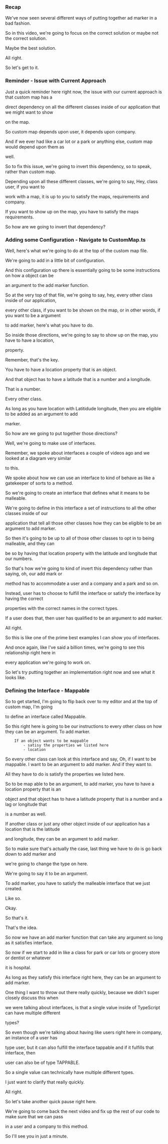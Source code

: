 ### Recap

We've now seen several different ways of putting together ad marker in a bad fashion.

So in this video, we're going to focus on the correct solution or maybe not the correct solution.

Maybe the best solution.

All right.

So let's get to it.

### Reminder - Issue with Current Approach

Just a quick reminder here right now, the issue with our current approach is that custom map has a

direct dependency on all the different classes inside of our application that we might want to show

on the map.

So custom map depends upon user, it depends upon company.

And if we ever had like a car lot or a park or anything else, custom map would depend upon them as

well.

So to fix this issue, we're going to invert this dependency, so to speak, rather than custom map.

Depending upon all these different classes, we're going to say, Hey, class user, if you want to

work with a map, it is up to you to satisfy the maps, requirements and company.

If you want to show up on the map, you have to satisfy the maps requirements.

So how are we going to invert that dependency?

### Adding some Configuration - Navigate to CustomMap.ts

Well, here's what we're going to do at the top of the custom map file.

We're going to add in a little bit of configuration.

And this configuration up there is essentially going to be some instructions on how a object can be

an argument to the add marker function.

So at the very top of that file, we're going to say, hey, every other class inside of our application,

every other class, if you want to be shown on the map, or in other words, if you want to be a argument

to add marker, here's what you have to do.

So inside those directions, we're going to say to show up on the map, you have to have a location,

property.

Remember, that's the key.

You have to have a location property that is an object.

And that object has to have a latitude that is a number and a longitude.

That is a number.

Every other class.

As long as you have location with Latitidude longitude, then you are eligible to be added as an argument to add

marker.

So how are we going to put together those directions?

Well, we're going to make use of interfaces.

Remember, we spoke about interfaces a couple of videos ago and we looked at a diagram very similar

to this.

We spoke about how we can use an interface to kind of behave as like a gatekeeper of sorts to a method.

So we're going to create an interface that defines what it means to be malleable.

We're going to define in this interface a set of instructions to all the other classes inside of our

application that tell all those other classes how they can be eligible to be an argument to add marker.

So then it's going to be up to all of those other classes to opt in to being malleable, and they can

be so by having that location property with the latitude and longitude that our numbers.

So that's how we're going to kind of invert this dependency rather than saying, oh, our add mark or

method has to accommodate a user and a company and a park and so on.

Instead, user has to choose to fulfill the interface or satisfy the interface by having the correct

properties with the correct names in the correct types.

If a user does that, then user has qualified to be an argument to add marker.

All right.

So this is like one of the prime best examples I can show you of interfaces.

And once again, like I've said a billion times, we're going to see this relationship right here in

every application we're going to work on.

So let's try putting together an implementation right now and see what it looks like.

### Defining the Interface - Mappable

So to get started, I'm going to flip back over to my editor and at the top of custom map, I'm going

to define an interface called Mappable.

So this right here is going to be our instructions to every other class on how they can be an argument.
To add marker.

        If an object wants to be mappable
            - satisy the properties we listed here
            - location

So every other class can look at this interface and say, Oh, if I want to be mappable.
I want to be an argument to add marker.
And if they want to.

All they have to do is satisfy the properties we listed here.

So to be map able to be an argument, to add marker, you have to have a location property that is an

object and that object has to have a latitude property that is a number and a lag or longitude that

is a number as well.

If another class or just any other object inside of our application has a location that is the latitude

and longitude, they can be an argument to add marker.

So to make sure that's actually the case, last thing we have to do is go back down to add marker and

we're going to change the type on here.

We're going to say it to be an argument.

To add marker, you have to satisfy the malleable interface that we just created.

Like so.

Okay.

So that's it.

That's the idea.

So now we have an add marker function that can take any argument so long as it satisfies interface.

So now if we start to add in like a class for park or car lots or grocery store or dentist or whatever

it is hospital.

As long as they satisfy this interface right here, they can be an argument to add marker.

One thing I want to throw out there really quickly, because we didn't super closely discuss this when

we were talking about interfaces, is that a single value inside of TypeScript can have multiple different

types?

So even though we're talking about having like users right here in company, an instance of a user has

type user, but it can also fulfill the interface tappable and if it fulfills that interface, then

user can also be of type TAPPABLE.

So a single value can technically have multiple different types.

I just want to clarify that really quickly.

All right.

So let's take another quick pause right here.

We're going to come back the next video and fix up the rest of our code to make sure that we can pass

in a user and a company to this method.

So I'll see you in just a minute.
